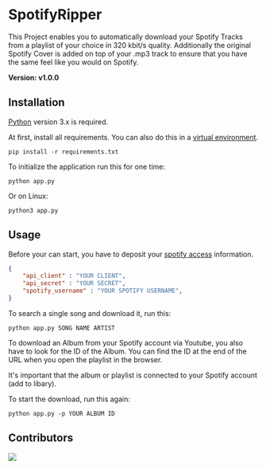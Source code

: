 # SpotifyRipper

This Project enables you to automatically download your Spotify Tracks from a playlist of your choice in 320 kbit/s quality. Additionally the original Spotify Cover is added on top of your .mp3 track to ensure that you have the same feel like you would on Spotify.

**Version: v1.0.0**


## Installation

[Python](https://www.python.org/) version 3.x is required.

At first, install all requirements. You can also do this in a [virtual environment](https://packaging.python.org/en/latest/guides/installing-using-pip-and-virtual-environments/).
```console
pip install -r requirements.txt
```

To initialize the application run this for one time:
```console
python app.py
```

Or on Linux:
```console
python3 app.py
```

## Usage

Before your can start, you have to deposit your [spotify access](https://developer.spotify.com/dashboard/applications) information.

```json
{
    "api_client" : "YOUR CLIENT",
    "api_secret" : "YOUR SECRET",
    "spotify_username" : "YOUR SPOTIFY USERNAME",
}
```

To search a single song and download it, run this:

```console
python app.py SONG NAME ARTIST
```

To download an Album from your Spotify account via Youtube, you also have to look for the ID of the Album.
You can find the ID at the end of the URL when you open the playlist in the browser.

It's important that the album or playlist is connected to your Spotify account (add to libary).

To start the download, run this again:

```console
python app.py -p YOUR ALBUM ID
```

## Contributors
<a href="https://github.com/Muezzin-ay/SpotifyRipper/graphs/contributors">
  <img src="https://contrib.rocks/image?repo=Muezzin-ay/SpotifyRipper" />
</a>